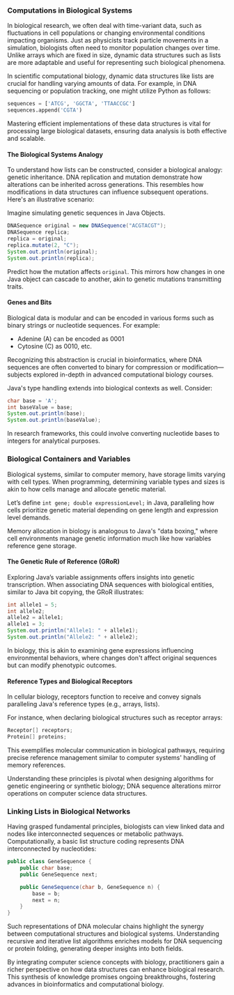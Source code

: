 ### Computations in Biological Systems <a href="#computations" id="computations"></a>

In biological research, we often deal with time-variant data, such as fluctuations in cell populations or changing environmental conditions impacting organisms. Just as physicists track particle movements in a simulation, biologists often need to monitor population changes over time. Unlike arrays which are fixed in size, dynamic data structures such as lists are more adaptable and useful for representing such biological phenomena.

In scientific computational biology, dynamic data structures like lists are crucial for handling varying amounts of data. For example, in DNA sequencing or population tracking, one might utilize Python as follows:

```python
sequences = ['ATCG', 'GGCTA', 'TTAACCGC']
sequences.append('CGTA')
```

Mastering efficient implementations of these data structures is vital for processing large biological datasets, ensuring data analysis is both effective and scalable.

#### The Biological Systems Analogy <a href="#biological-analogy" id="biological-analogy"></a>

To understand how lists can be constructed, consider a biological analogy: genetic inheritance. DNA replication and mutation demonstrate how alterations can be inherited across generations. This resembles how modifications in data structures can influence subsequent operations. Here's an illustrative scenario:

Imagine simulating genetic sequences in Java Objects.

```java
DNASequence original = new DNASequence("ACGTACGT");
DNASequence replica;
replica = original;
replica.mutate(2, "C");
System.out.println(original);
System.out.println(replica);
```

Predict how the mutation affects `original`. This mirrors how changes in one Java object can cascade to another, akin to genetic mutations transmitting traits.

#### Genes and Bits <a href="#genes-and-bits" id="genes-and-bits"></a>

Biological data is modular and can be encoded in various forms such as binary strings or nucleotide sequences. For example:

* Adenine (A) can be encoded as 0001
* Cytosine (C) as 0010, etc.

Recognizing this abstraction is crucial in bioinformatics, where DNA sequences are often converted to binary for compression or modification—subjects explored in-depth in advanced computational biology courses.

Java's type handling extends into biological contexts as well. Consider:

```java
char base = 'A';
int baseValue = base;
System.out.println(base);
System.out.println(baseValue);
```

In research frameworks, this could involve converting nucleotide bases to integers for analytical purposes.

### Biological Containers and Variables <a href="#biological-containers" id="biological-containers"></a>

Biological systems, similar to computer memory, have storage limits varying with cell types. When programming, determining variable types and sizes is akin to how cells manage and allocate genetic material.

Let’s define `int gene; double expressionLevel;` in Java, paralleling how cells prioritize genetic material depending on gene length and expression level demands.

Memory allocation in biology is analogous to Java's "data boxing," where cell environments manage genetic information much like how variables reference gene storage.

#### The Genetic Rule of Reference (GRoR) <a href="#genetic-rule-of-reference-gror" id="genetic-rule-of-reference-gror"></a>

Exploring Java’s variable assignments offers insights into genetic transcription. When associating DNA sequences with biological entities, similar to Java bit copying, the GRoR illustrates:

```java
int allele1 = 5;
int allele2;
allele2 = allele1;
allele1 = 3;
System.out.println("Allele1: " + allele1);
System.out.println("Allele2: " + allele2);
```

In biology, this is akin to examining gene expressions influencing environmental behaviors, where changes don't affect original sequences but can modify phenotypic outcomes.

#### Reference Types and Biological Receptors <a href="#reference-receptors" id="reference-receptors"></a>

In cellular biology, receptors function to receive and convey signals paralleling Java's reference types (e.g., arrays, lists).

For instance, when declaring biological structures such as receptor arrays:

```java
Receptor[] receptors;
Protein[] proteins;
```

This exemplifies molecular communication in biological pathways, requiring precise reference management similar to computer systems' handling of memory references.

Understanding these principles is pivotal when designing algorithms for genetic engineering or synthetic biology; DNA sequence alterations mirror operations on computer science data structures.

### Linking Lists in Biological Networks <a href="#linking-lists" id="linking-lists"></a>

Having grasped fundamental principles, biologists can view linked data and nodes like interconnected sequences or metabolic pathways. Computationally, a basic list structure coding represents DNA interconnected by nucleotides:

```java
public class GeneSequence {
    public char base;
    public GeneSequence next;

    public GeneSequence(char b, GeneSequence n) {
        base = b;
        next = n;
    }
}
```

Such representations of DNA molecular chains highlight the synergy between computational structures and biological systems. Understanding recursive and iterative list algorithms enriches models for DNA sequencing or protein folding, generating deeper insights into both fields.

By integrating computer science concepts with biology, practitioners gain a richer perspective on how data structures can enhance biological research. This synthesis of knowledge promises ongoing breakthroughs, fostering advances in bioinformatics and computational biology.